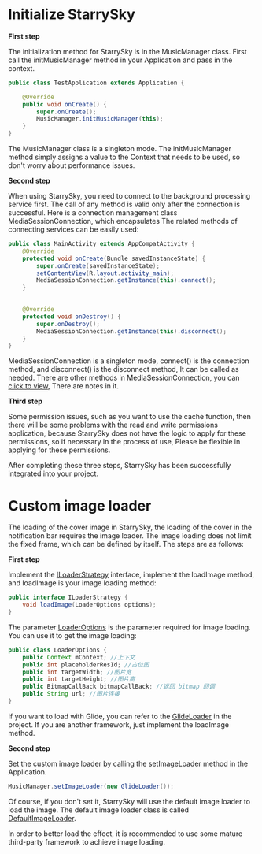 # Initialize StarrySky

**First step**

The initialization method for StarrySky is in the MusicManager class.
First call the initMusicManager method in your Application and pass in the context.

```java
public class TestApplication extends Application {

    @Override
    public void onCreate() {
        super.onCreate();
        MusicManager.initMusicManager(this);
    }
}
```

The MusicManager class is a singleton mode. The initMusicManager method simply assigns a value to the Context that needs to be used, so don't worry about performance issues.

**Second step**

When using StarrySky, you need to connect to the background processing service first. The call of any method is valid only after the connection is successful. Here is a connection management class MediaSessionConnection, which encapsulates
The related methods of connecting services can be easily used:

```java
public class MainActivity extends AppCompatActivity {
    @Override
    protected void onCreate(Bundle savedInstanceState) {
        super.onCreate(savedInstanceState);
        setContentView(R.layout.activity_main);
        MediaSessionConnection.getInstance(this).connect();
    }

  
    @Override
    protected void onDestroy() {
        super.onDestroy();
        MediaSessionConnection.getInstance(this).disconnect();
    }
}
```

MediaSessionConnection is a singleton mode, connect() is the connection method, and disconnect() is the disconnect method, 
 It can be called as needed. There are other methods in MediaSessionConnection, you can [click to view](https://github.com/lizixian18/MusicLibrary/blob/StarrySkyJava/starrysky/src/main/java/com/lzx/starrysky/manager/MediaSessionConnection.Java),
There are notes in it.

**Third step**

Some permission issues, such as you want to use the cache function, then there will be some problems with the read and write permissions application, because StarrySky does not have the logic to apply for these permissions, so if necessary in the process of use,
Please be flexible in applying for these permissions.


After completing these three steps, StarrySky has been successfully integrated into your project.

# Custom image loader

The loading of the cover image in StarrySky, the loading of the cover in the notification bar requires the image loader.
The image loading does not limit the fixed frame, which can be defined by itself. The steps are as follows:

**First step**

Implement the [ILoaderStrategy](https://github.com/lizixian18/MusicLibrary/blob/StarrySkyJava/starrysky/src/main/java/com/lzx/starrysky/utils/imageloader/ILoaderStrategy.java) interface, implement the loadImage method, and loadImage is your image loading method:

```java
public interface ILoaderStrategy {
    void loadImage(LoaderOptions options);
}
```

The parameter [LoaderOptions](https://github.com/lizixian18/MusicLibrary/blob/StarrySkyJava/starrysky/src/main/java/com/lzx/starrysky/utils/imageloader/LoaderOptions.java) is the parameter required for image loading. You can use it to get the image loading:

```java
public class LoaderOptions {
    public Context mContext; //上下文
    public int placeholderResId; //占位图
    public int targetWidth; //图片宽
    public int targetHeight; //图片高
    public BitmapCallBack bitmapCallBack; //返回 bitmap 回调
    public String url; //图片连接
}
```

If you want to load with Glide, you can refer to the [GlideLoader](https://github.com/EspoirX/StarrySky/blob/StarrySkyJava/app/src/main/java/com/lzx/musiclib/imageloader/GlideLoader.java) in the project. If you are another framework, just implement the loadImage method.

**Second step**

Set the custom image loader by calling the setImageLoader method in the Application.

```java
MusicManager.setImageLoader(new GlideLoader());
```

Of course, if you don't set it, StarrySky will use the default image loader to load the image. The default image loader class is called [DefaultImageLoader](https://github.com/lizixian18/MusicLibrary/blob/StarrySkyJava/starrysky/src/main/java/com/lzx/starrysky/utils/imageloader/DefaultImageLoader.java).

In order to better load the effect, it is recommended to use some mature third-party framework to achieve image loading.

